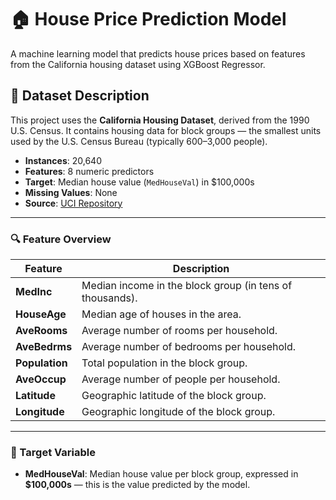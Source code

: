# 🏠 House Price Prediction Model

A machine learning model that predicts house prices based on features from the California housing dataset using XGBoost Regressor.
## 📁 Dataset Description

This project uses the **California Housing Dataset**, derived from the 1990 U.S. Census. It contains housing data for block groups — the smallest units used by the U.S. Census Bureau (typically 600–3,000 people).

- **Instances**: 20,640  
- **Features**: 8 numeric predictors  
- **Target**: Median house value (`MedHouseVal`) in $100,000s  
- **Missing Values**: None  
- **Source**: [UCI Repository](https://www.dcc.fc.up.pt/~ltorgo/Regression/cal_housing.html)

---

### 🔍 Feature Overview

| Feature      | Description |
|--------------|-------------|
| **MedInc**   | Median income in the block group (in tens of thousands). |
| **HouseAge** | Median age of houses in the area. |
| **AveRooms** | Average number of rooms per household. |
| **AveBedrms**| Average number of bedrooms per household. |
| **Population**| Total population in the block group. |
| **AveOccup** | Average number of people per household. |
| **Latitude** | Geographic latitude of the block group. |
| **Longitude**| Geographic longitude of the block group. |

---

### 🎯 Target Variable

- **MedHouseVal**: Median house value per block group, expressed in **$100,000s** — this is the value predicted by the model.

